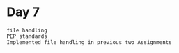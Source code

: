 # Day 7

    file handling
    PEP standards
    Implemented file handling in previous two Assignments